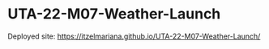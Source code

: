 # UTA-22-M07-Weather-Launch

Deployed site: https://itzelmariana.github.io/UTA-22-M07-Weather-Launch/
